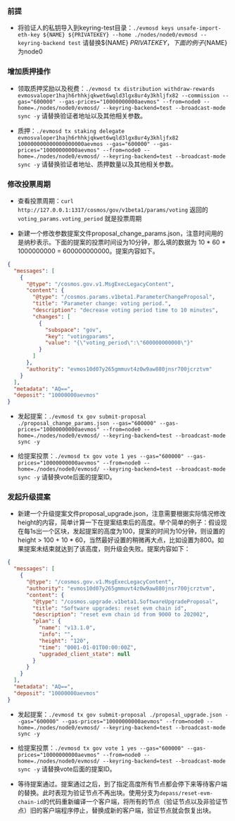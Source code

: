 ### 前提

* 将验证人的私钥导入到keyring-test目录：`./evmosd keys unsafe-import-eth-key ${NAME} ${PRIVATEKEY} --home ./nodes/node0/evmosd --keyring-backend test` 请替换${NAME} ${PRIVATEKEY}，下面的例子${NAME}为node0

### 增加质押操作

* 领取质押奖励以及税费：`./evmosd tx distribution withdraw-rewards evmosvaloper1hajh6rhhkjqkwet6wqld3lgx8ur4y3khljfx82 --commission --gas="600000" --gas-prices="10000000000aevmos" --from=node0 --home=./nodes/node0/evmosd/ --keyring-backend=test --broadcast-mode sync -y` 请替换验证者地址以及其他相关参数。

* 质押：`./evmosd tx staking delegate evmosvaloper1hajh6rhhkjqkwet6wqld3lgx8ur4y3khljfx82 100000000000000000000aevmos --gas="600000" --gas-prices="10000000000aevmos" --from=node0 --home=./nodes/node0/evmosd/ --keyring-backend=test --broadcast-mode sync -y` 请替换验证者地址、质押数量以及其他相关参数。

### 修改投票周期

* 查看投票周期：`curl http://127.0.0.1:1317/cosmos/gov/v1beta1/params/voting` 返回的 `voting_params.voting_period` 就是投票周期

* 新建一个修改参数提案文件proposal_change_params.json，注意时间用的是纳秒表示。下面的提案的投票时间设为10分钟，那么填的数据为 10 * 60 * 1000000000 = 600000000000。提案内容如下。
```json
{
  "messages": [
    {
      "@type": "/cosmos.gov.v1.MsgExecLegacyContent",
      "content": {
        "@type": "/cosmos.params.v1beta1.ParameterChangeProposal",
        "title": "Parameter change: voting period.",
        "description": "decrease voting period time to 10 minutes",
        "changes": [
          {
            "subspace": "gov",
            "key": "votingparams",
            "value": "{\"voting_period\":\"600000000000\"}"
          }
        ]
      },
      "authority": "evmos10d07y265gmmuvt4z0w9aw880jnsr700jcrztvm"
    }
  ],
  "metadata": "AQ==",
  "deposit": "10000000aevmos"
}
```

* 发起提案：`./evmosd tx gov submit-proposal ./proposal_change_params.json --gas="600000" --gas-prices="10000000000aevmos" --from=node0 --home=./nodes/node0/evmosd/ --keyring-backend=test --broadcast-mode sync -y`

* 给提案投票：`./evmosd tx gov vote 1 yes --gas="600000" --gas-prices="10000000000aevmos" --from=node0 --home=./nodes/node0/evmosd/ --keyring-backend=test --broadcast-mode sync -y` 请替换vote后面的提案ID。

### 发起升级提案

* 新建一个升级提案文件proposal_upgrade.json，注意需要根据实际情况修改height的内容，简单计算一下在提案结束后的高度。举个简单的例子：假设现在每1s出一个区块，发起提案的高度为100，提案的时间为10分钟，则设置的height > 100 + 10 * 60，当然最好设置的稍微再大点，比如设置为800。如果提案未结束就达到了该高度，则升级会失败。提案内容如下：
```json
{
  "messages": [
    {
      "@type": "/cosmos.gov.v1.MsgExecLegacyContent",
      "authority": "evmos10d07y265gmmuvt4z0w9aw880jnsr700jcrztvm",
      "content": {
        "@type": "/cosmos.upgrade.v1beta1.SoftwareUpgradeProposal",
        "title": "Software upgrades: reset evm chain id",
        "description": "reset evm chain id from 9000 to 202002",
        "plan": {
          "name": "v13.1.0",
          "info": "",
          "height": "120",
          "time": "0001-01-01T00:00:00Z",
          "upgraded_client_state": null
        }
      }
    }
  ],
  "metadata": "AQ==",
  "deposit": "10000000aevmos"
}
```

* 发起提案：`./evmosd tx gov submit-proposal ./proposal_upgrade.json --gas="600000" --gas-prices="10000000000aevmos" --from=node0 --home=./nodes/node0/evmosd/ --keyring-backend=test --broadcast-mode sync -y`

* 给提案投票：`./evmosd tx gov vote 1 yes --gas="600000" --gas-prices="10000000000aevmos" --from=node0 --home=./nodes/node0/evmosd/ --keyring-backend=test --broadcast-mode sync -y` 请替换vote后面的提案ID。

* 等待提案通过。提案通过之后，到了指定高度所有节点都会停下来等待客户端的替换。此时表现为验证节点不再出块。使用分支为`depass/reset-evm-chain-id`的代码重新编译一个客户端，将所有的节点（验证节点以及非验证节点）旧的客户端程序停止，替换成新的客户端，验证节点就会恢复出块。

